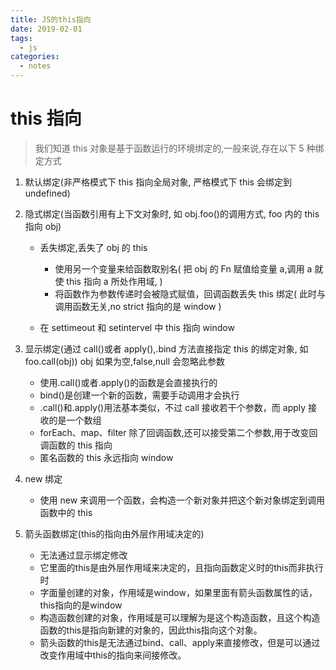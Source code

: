 ```yaml
---
title: JS的this指向
date: 2019-02-01
tags:
  - js
categories:
  - notes
---
```


# this 指向

> 我们知道 this 对象是基于函数运行的环境绑定的,一般来说,存在以下 5 种绑定方式

1. 默认绑定(非严格模式下 this 指向全局对象, 严格模式下 this 会绑定到 undefined)

2. 隐式绑定(当函数引用有上下文对象时, 如 obj.foo()的调用方式, foo 内的 this 指向 obj)

   - 丢失绑定,丢失了 obj 的 this

     - 使用另一个变量来给函数取别名( 把 obj 的 Fn 赋值给变量 a,调用 a 就使 this 指向 a 所处作用域, )
     - 将函数作为参数传递时会被隐式赋值，回调函数丢失 this 绑定( 此时与调用函数无关,no strict 指向的是 window )

   - 在 settimeout 和 setintervel 中 this 指向 window

3. 显示绑定(通过 call()或者 apply(),.bind 方法直接指定 this 的绑定对象, 如 foo.call(obj)) obj 如果为空,false,null 会忽略此参数

   - 使用.call()或者.apply()的函数是会直接执行的
   - bind()是创建一个新的函数，需要手动调用才会执行
   - .call()和.apply()用法基本类似，不过 call 接收若干个参数，而 apply 接收的是一个数组
   - forEach、map、filter 除了回调函数,还可以接受第二个参数,用于改变回调函数的 this 指向
   - 匿名函数的 this 永远指向 window

4. new 绑定
   - 使用 new 来调用一个函数，会构造一个新对象并把这个新对象绑定到调用函数中的 this

5. 箭头函数绑定(this的指向由外层作用域决定的)
    - 无法通过显示绑定修改
    - 它里面的this是由外层作用域来决定的，且指向函数定义时的this而非执行时
    - 字面量创建的对象，作用域是window，如果里面有箭头函数属性的话，this指向的是window
    - 构造函数创建的对象，作用域是可以理解为是这个构造函数，且这个构造函数的this是指向新建的对象的，因此this指向这个对象。
    - 箭头函数的this是无法通过bind、call、apply来直接修改，但是可以通过改变作用域中this的指向来间接修改。

